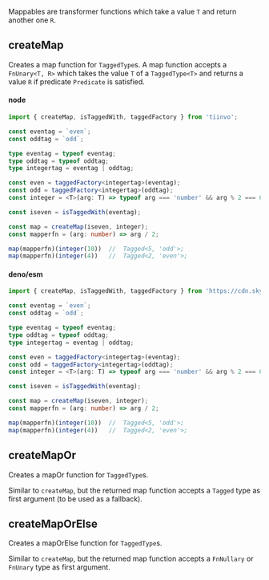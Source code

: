 Mappables are transformer functions which take a value `T` and return another one `R`.

## createMap

Creates a map function for `TaggedType`s.
A map function accepts a `FnUnary<T, R>` which takes the value `T` of a
`TaggedType<T>` and returns a value `R` if predicate `Predicate` is satisfied. 


<!-- tabs:start --->

#### **node**

```ts
import { createMap, isTaggedWith, taggedFactory } from 'tiinvo';

const eventag = `even`;
const oddtag = `odd`;

type eventag = typeof eventag;
type oddtag = typeof oddtag;
type integertag = eventag | oddtag;

const even = taggedFactory<integertag>(eventag);
const odd = taggedFactory<integertag>(oddtag);
const integer = <T>(arg: T) => typeof arg === 'number' && arg % 2 === 0 ? even(arg) : odd(arg);

const iseven = isTaggedWith(eventag);

const map = createMap(iseven, integer);
const mapperfn = (arg: number) => arg / 2;

map(mapperfn)(integer(10))  //  Tagged<5, 'odd'>;
map(mapperfn)(integer(4))   //  Tagged<2, 'even'>;
```

#### **deno/esm**

```ts
import { createMap, isTaggedWith, taggedFactory } from 'https://cdn.skypack.dev/tiinvo?dts';

const eventag = `even`;
const oddtag = `odd`;

type eventag = typeof eventag;
type oddtag = typeof oddtag;
type integertag = eventag | oddtag;

const even = taggedFactory<integertag>(eventag);
const odd = taggedFactory<integertag>(oddtag);
const integer = <T>(arg: T) => typeof arg === 'number' && arg % 2 === 0 ? even(arg) : odd(arg);

const iseven = isTaggedWith(eventag);

const map = createMap(iseven, integer);
const mapperfn = (arg: number) => arg / 2;

map(mapperfn)(integer(10))  //  Tagged<5, 'odd'>;
map(mapperfn)(integer(4))   //  Tagged<2, 'even'>;
```

<!-- tabs:end --->

## createMapOr

Creates a mapOr function for `TaggedType`s.

Similar to `createMap`, but the returned map function accepts a `Tagged` type as first argument (to be used as a fallback).

## createMapOrElse

Creates a mapOrElse function for `TaggedType`s.

Similar to `createMap`, but the returned map function accepts a `FnNullary` or `FnUnary` type as first argument.

